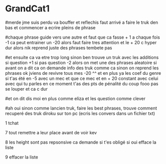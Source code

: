 # GrandCat1

#merde jme suis perdu va bouffer et reflechis faut arrivé a faire le truk den bas et commencer a ecrire pleins de phrase

#chaque phrase guide vers une autre et faut que ca fasse + 1 a chaque fois -1 ca peut entrainer un -20 alors faut faire tres attention et le + 20 c hyper dur alors nik reprend juste des phrases tembete pas

#et ensuite ca va etre trop long sinon ben trouve un truk avec les additions si question +1 si pas question -2 alors on met une des phrases aleatoire si avant on a dit ca on demande info des truk comme ca sinon on reprend les phrases ok jviens de revivre tous mes -20 ^^ et en plus ya les coef du genre si t'as été en -5 avec un mec et que ce mec et en + 20 constant avec celui avec qui tu parles en ce moment t'as des pts de pénalité du coup fooo pas se louper et ca c dur

#et on dit dis moi en plus comme eliza et les question comme clever 

#ah oui sinon comme lancien truk, faire les best phrases, trouve comment recuperé des truk diroku sur ton pc (ecris les convers dans un fichier txt)



1 tchat

7 tout remettre a leur place avant de voir kev

8 les height sont pas repsonsive ca demande si t'es obligé si oui efface la liste

9 effacer la liste 

